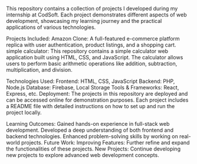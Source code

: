 This repository contains a collection of projects I developed during my internship at CodSoft. Each project demonstrates different aspects of web development, showcasing my learning journey and the practical applications of various technologies.

Projects Included:
Amazon Clone: A full-featured e-commerce platform replica with user authentication, product listings, and a shopping cart.
 simple calculator: This repository contains a simple calculator web application built using HTML, CSS, and JavaScript. The calculator allows users to perform basic arithmetic operations like addition, subtraction, multiplication, and division.
 


Technologies Used:
Frontend: HTML, CSS, JavaScript
Backend: PHP, Node.js
Database: Firebase, Local Storage
Tools & Frameworks: React, Express, etc.
Deployment:
The projects in this repository are deployed and can be accessed online for demonstration purposes. Each project includes a README file with detailed instructions on how to set up and run the project locally.

Learning Outcomes:
Gained hands-on experience in full-stack web development.
Developed a deep understanding of both frontend and backend technologies.
Enhanced problem-solving skills by working on real-world projects.
Future Work:
Improving Features: Further refine and expand the functionalities of these projects.
New Projects: Continue developing new projects to explore advanced web development concepts.
